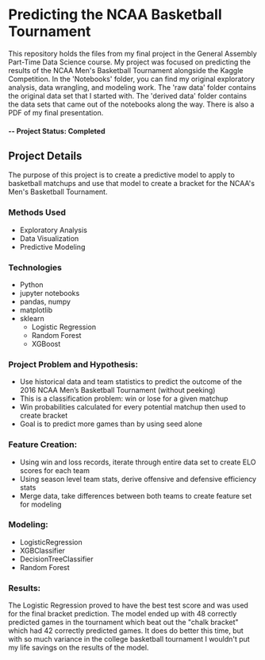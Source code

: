 # Predicting the NCAA Basketball Tournament
This repository holds the files from my final project in the General Assembly Part-Time Data Science course. My project was focused on predicting the results of the NCAA Men's Basketball Tournament alongside the Kaggle Competition. In the 'Notebooks' folder, you can find my original exploratory analysis, data wrangling, and modeling work. The 'raw data' folder contains the original data set that I started with. The 'derived data' folder contains the data sets that came out of the notebooks along the way. There is also a PDF of my final presentation.

#### -- Project Status: Completed

## Project Details
The purpose of this project is to create a predictive model to apply to basketball matchups and use that model to create a bracket for the NCAA's Men's Basketball Tournament.

### Methods Used
* Exploratory Analysis
* Data Visualization
* Predictive Modeling

### Technologies
* Python
* jupyter notebooks
* pandas, numpy
* matplotlib
* sklearn
  * Logistic Regression
  * Random Forest
  * XGBoost

### Project Problem and Hypothesis:
* Use historical data and team statistics to predict the outcome of the 2016 NCAA Men’s Basketball Tournament (without peeking)
* This is a classification problem: win or lose for a given matchup
* Win probabilities calculated for every potential matchup then used to create bracket
* Goal is to predict more games than by using seed alone

### Feature Creation:
* Using win and loss records, iterate through entire data set to create ELO scores for each team
* Using season level team stats, derive offensive and defensive efficiency stats
* Merge data, take differences between both teams to create feature set for modeling

### Modeling:
* LogisticRegression
* XGBClassifier
* DecisionTreeClassifier
* Random Forest

### Results:  
The Logistic Regression proved to have the best test score and was used for the final bracket prediction. The model ended up with 48 correctly predicted games in the tournament which beat out the "chalk bracket" which had 42 correctly predicted games. It does do better this time, but with so much variance in the college basketball tournament I wouldn't put my life savings on the results of the model.
